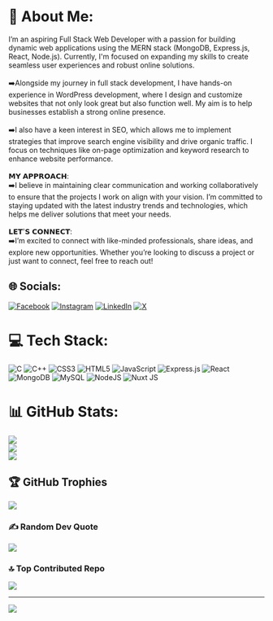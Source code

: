 # 💫 About Me:
I’m an aspiring Full Stack Web Developer with a passion for building dynamic web applications using the MERN stack (MongoDB, Express.js, React, Node.js). Currently, I'm focused on expanding my skills to create seamless user experiences and robust online solutions.<br><br>➡️Alongside my journey in full stack development, I have hands-on experience in WordPress development, where I design and customize websites that not only look great but also function well. My aim is to help businesses establish a strong online presence.<br><br>➡️I also have a keen interest in SEO, which allows me to implement strategies that improve search engine visibility and drive organic traffic. I focus on techniques like on-page optimization and keyword research to enhance website performance.<br><br>𝗠𝗬 𝗔𝗣𝗣𝗥𝗢𝗔𝗖𝗛:<br>➡️I believe in maintaining clear communication and working collaboratively to ensure that the projects I work on align with your vision. I’m committed to staying updated with the latest industry trends and technologies, which helps me deliver solutions that meet your needs.<br><br>𝗟𝗘𝗧'𝗦 𝗖𝗢𝗡𝗡𝗘𝗖𝗧:<br>➡️I’m excited to connect with like-minded professionals, share ideas, and explore new opportunities. Whether you’re looking to discuss a project or just want to connect, feel free to reach out!


## 🌐 Socials:
[![Facebook](https://img.shields.io/badge/Facebook-%231877F2.svg?logo=Facebook&logoColor=white)](https://facebook.com/mamoorkhanOrakzai1) [![Instagram](https://img.shields.io/badge/Instagram-%23E4405F.svg?logo=Instagram&logoColor=white)](https://instagram.com/mamoor_khan_4) [![LinkedIn](https://img.shields.io/badge/LinkedIn-%230077B5.svg?logo=linkedin&logoColor=white)](https://linkedin.com/in/mamoor-khan) [![X](https://img.shields.io/badge/X-black.svg?logo=X&logoColor=white)](https://x.com/mamoorkhan02) 

# 💻 Tech Stack:
![C](https://img.shields.io/badge/c-%2300599C.svg?style=for-the-badge&logo=c&logoColor=white) ![C++](https://img.shields.io/badge/c++-%2300599C.svg?style=for-the-badge&logo=c%2B%2B&logoColor=white) ![CSS3](https://img.shields.io/badge/css3-%231572B6.svg?style=for-the-badge&logo=css3&logoColor=white) ![HTML5](https://img.shields.io/badge/html5-%23E34F26.svg?style=for-the-badge&logo=html5&logoColor=white) ![JavaScript](https://img.shields.io/badge/javascript-%23323330.svg?style=for-the-badge&logo=javascript&logoColor=%23F7DF1E) ![Express.js](https://img.shields.io/badge/express.js-%23404d59.svg?style=for-the-badge&logo=express&logoColor=%2361DAFB) ![React](https://img.shields.io/badge/react-%2320232a.svg?style=for-the-badge&logo=react&logoColor=%2361DAFB) ![MongoDB](https://img.shields.io/badge/MongoDB-%234ea94b.svg?style=for-the-badge&logo=mongodb&logoColor=white) ![MySQL](https://img.shields.io/badge/mysql-4479A1.svg?style=for-the-badge&logo=mysql&logoColor=white) ![NodeJS](https://img.shields.io/badge/node.js-6DA55F?style=for-the-badge&logo=node.js&logoColor=white) ![Nuxt JS](https://img.shields.io/badge/Nuxt-002E3B?style=for-the-badge&logo=nuxt.js&logoColor=#00DC82)
# 📊 GitHub Stats:
![](https://github-readme-stats.vercel.app/api?username=Mamoor-Khan4&theme=dark&hide_border=false&include_all_commits=true&count_private=true)<br/>
![](https://github-readme-streak-stats.herokuapp.com/?user=Mamoor-Khan4&theme=dark&hide_border=false)<br/>
![](https://github-readme-stats.vercel.app/api/top-langs/?username=Mamoor-Khan4&theme=dark&hide_border=false&include_all_commits=true&count_private=true&layout=compact)

## 🏆 GitHub Trophies
![](https://github-profile-trophy.vercel.app/?username=Mamoor-Khan4&theme=radical&no-frame=false&no-bg=true&margin-w=4)

### ✍️ Random Dev Quote
![](https://quotes-github-readme.vercel.app/api?type=horizontal&theme=radical)

### 🔝 Top Contributed Repo
![](https://github-contributor-stats.vercel.app/api?username=Mamoor-Khan4&limit=5&theme=dark&combine_all_yearly_contributions=true)

---
[![](https://visitcount.itsvg.in/api?id=Mamoor-Khan4&icon=0&color=0)](https://visitcount.itsvg.in)

<!-- Proudly created with GPRM ( https://gprm.itsvg.in ) -->
